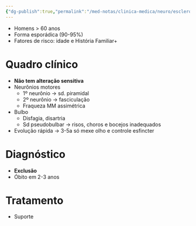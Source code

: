 ```yaml
---
{"dg-publish":true,"permalink":"/med-notas/clinica-medica/neuro/esclerose-lateral-amiotrofica/"}
---
```


- Homens > 60 anos
- Forma esporádica (90-95%)
- Fatores de risco: idade e História Familiar+

# Quadro clínico
- **Não tem alteração sensitiva**
- Neurônios motores
	- 1º neurônio -> sd. piramidal
	- 2º neurônio -> fasciculação
	- Fraqueza MM assimétrica 
- Bulbo
	- Disfagia, disartria
	- Sd pseudobulbar -> risos, choros e bocejos inadequados
- Evolução rápida -> 3-5a só mexe olho e controle esfincter

# Diagnóstico
- **Exclusão**
- Óbito em 2-3 anos

# Tratamento 
- Suporte